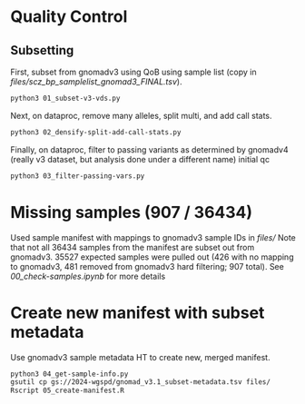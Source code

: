 # Quality Control

## Subsetting

First, subset from gnomadv3 using QoB using sample list (copy in *files/scz_bp_samplelist_gnomad3_FINAL.tsv*). 
```bash
python3 01_subset-v3-vds.py
```

Next, on dataproc, remove many alleles, split multi, and add call stats.
```bash
python3 02_densify-split-add-call-stats.py
```

Finally, on dataproc, filter to passing variants as determined by gnomadv4 (really v3 dataset, but analysis done under a different name) initial qc
```bash
python3 03_filter-passing-vars.py
```

# Missing samples (907 / 36434)
Used sample manifest with mappings to gnomadv3 sample IDs in *files/*
Note that not all 36434 samples from the manifest are subset out from gnomadv3. 35527 expected samples were pulled out (426 with no mapping to gnomadv3, 481 removed from gnomadv3 hard filtering; 907 total).
See *00_check-samples.ipynb* for more details

# Create new manifest with subset metadata
Use gnomadv3 sample metadata HT to create new, merged manifest.
```bash
python3 04_get-sample-info.py
gsutil cp gs://2024-wgspd/gnomad_v3.1_subset-metadata.tsv files/
Rscript 05_create-manifest.R
```
